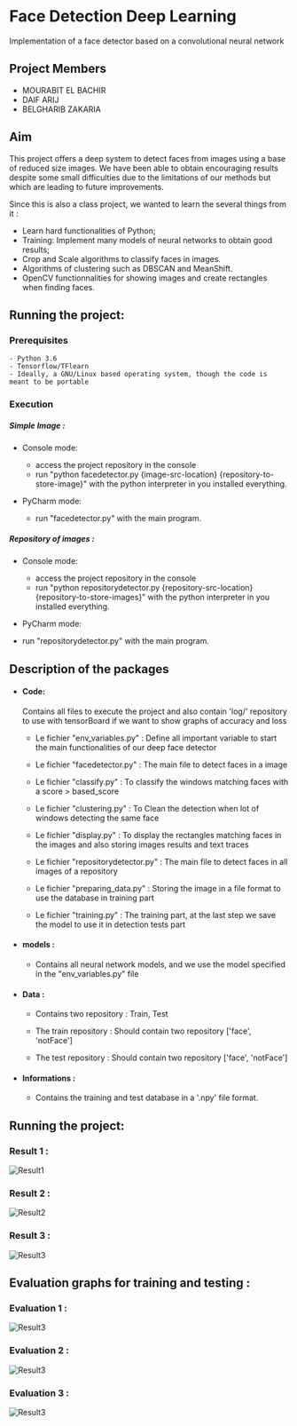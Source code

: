 # Face Detection Deep Learning
Implementation of a face detector based on a convolutional neural network

## Project Members

+ MOURABIT EL BACHIR
+ DAIF ARIJ
+ BELGHARIB ZAKARIA

## Aim

This project offers a deep system to detect faces from images using a base of reduced size images. We have been able to obtain encouraging results despite some small difficulties due to the limitations of our methods but which are leading to future improvements.

Since this is also a class project, we wanted to learn the several things from it :

- Learn hard functionalities of Python; 
- Training: Implement many models of neural networks to obtain good results; 
- Crop and Scale algorithms to classify faces in images.
- Algorithms of clustering such as DBSCAN and MeanShift.
- OpenCV functionnalities for showing images and create rectangles when finding faces.

## Running the project:

### Prerequisites

	- Python 3.6
	- Tensorflow/TFlearn
	- Ideally, a GNU/Linux based operating system, though the code is meant to be portable
  

### Execution

##### Simple Image :

- Console mode:
	+ access the project repository in the console  
	+ run "python facedetector.py {image-src-location} {repository-to-store-image}" with the python interpreter in you installed 		everything.

- PyCharm mode:
  + run "facedetector.py" with the main program.
  
##### Repository of images :
 
 - Console mode:
	+ access the project repository in the console  
	+ run "python repositorydetector.py {repository-src-location} {repository-to-store-images}" with the python interpreter in you 		installed everything.

 - PyCharm mode:
  + run "repositorydetector.py" with the main program.
  
## Description of the packages

+ #### Code: 
	
   Contains all files to execute the project and also contain 'log/' repository to use with tensorBoard if we want to show graphs 	    of accuracy and loss

  - Le fichier "env_variables.py" : Define all important variable to start the main functionalities of our deep face detector

  - Le fichier "facedetector.py" : The main file to detect faces in a image
  
  - Le fichier "classify.py" : To classify the windows matching faces with a score > based_score
  
  - Le fichier "clustering.py" : To Clean the detection when lot of windows detecting the same face
  
  - Le fichier "display.py" : To display the rectangles matching faces in the images and also storing images results and text traces

  - Le fichier "repositorydetector.py" : The main file to detect faces in all images of a repository 

  - Le fichier "preparing_data.py" : Storing the image in a file format to use the database in training part
  
  - Le fichier "training.py" : The training part, at the last step we save the model to use it in detection tests part

+ #### models :

	- Contains all neural network models, and we use the model specified in the "env_variables.py" file

+ #### Data :

  - Contains two repository : Train, Test

  - The train repository : Should contain two repository ['face', 'notFace']
  
  - The test repository : Should contain two repository ['face', 'notFace'] 
  
+ #### Informations :

  - Contains the training and test database in a '.npy' file format. 


## Running the project:

### Result 1 : 
 
![Result1](https://github.com/MourabitElBachir/Face_Detection_Deep_Learning/blob/master/images_output/President_Obama_result.png)

### Result 2 :

![Result2](https://github.com/MourabitElBachir/Face_Detection_Deep_Learning/blob/master/images_output/Friends_season_one_cast_result.jpg)

### Result 3 :

![Result3](https://github.com/MourabitElBachir/Face_Detection_Deep_Learning/blob/master/images_output/Obama_result.jpg)
  
  
## Evaluation graphs for training and testing :


### Evaluation 1 : 

![Result3](https://github.com/MourabitElBachir/Face_Detection_Deep_Learning/blob/master/evaluation/evaluation1.PNG)

### Evaluation 2 : 
  
![Result3](https://github.com/MourabitElBachir/Face_Detection_Deep_Learning/blob/master/evaluation/evaluation2.PNG)

### Evaluation 3 : 
  
![Result3](https://github.com/MourabitElBachir/Face_Detection_Deep_Learning/blob/master/evaluation/evaluation3.PNG)
  
